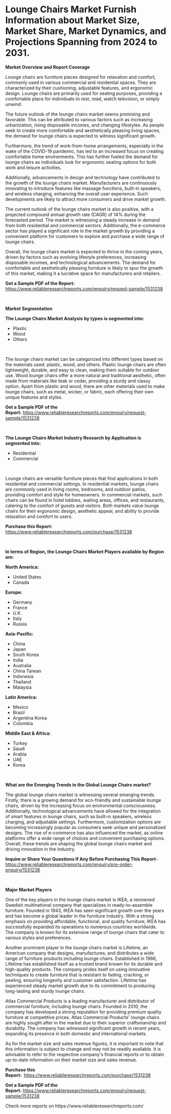<p><h1>Lounge Chairs Market Furnish Information about Market Size, Market Share, Market Dynamics, and Projections Spanning from 2024 to 2031.</h1></p><p><strong>Market Overview and Report Coverage</strong></p>
<p><p>Lounge chairs are furniture pieces designed for relaxation and comfort, commonly used in various commercial and residential spaces. They are characterized by their cushioning, adjustable features, and ergonomic design. Lounge chairs are primarily used for seating purposes, providing a comfortable place for individuals to rest, read, watch television, or simply unwind.</p><p>The future outlook of the lounge chairs market seems promising and favorable. This can be attributed to various factors such as increasing urbanization, rising disposable incomes, and changing lifestyles. As people seek to create more comfortable and aesthetically pleasing living spaces, the demand for lounge chairs is expected to witness significant growth.</p><p>Furthermore, the trend of work-from-home arrangements, especially in the wake of the COVID-19 pandemic, has led to an increased focus on creating comfortable home environments. This has further fueled the demand for lounge chairs as individuals look for ergonomic seating options for both work and leisure activities.</p><p>Additionally, advancements in design and technology have contributed to the growth of the lounge chairs market. Manufacturers are continuously innovating to introduce features like massage functions, built-in speakers, and wireless charging, enhancing the overall user experience. Such developments are likely to attract more consumers and drive market growth.</p><p>The current outlook of the lounge chairs market is also positive, with a projected compound annual growth rate (CAGR) of 14% during the forecasted period. The market is witnessing a steady increase in demand from both residential and commercial sectors. Additionally, the e-commerce sector has played a significant role in the market growth by providing a convenient platform for customers to explore and purchase a wide range of lounge chairs.</p><p>Overall, the lounge chairs market is expected to thrive in the coming years, driven by factors such as evolving lifestyle preferences, increasing disposable incomes, and technological advancements. The demand for comfortable and aesthetically pleasing furniture is likely to spur the growth of this market, making it a lucrative space for manufacturers and retailers.</p></p>
<p><strong>Get a Sample PDF of the Report:</strong> <a href="https://www.reliableresearchreports.com/enquiry/request-sample/1531238">https://www.reliableresearchreports.com/enquiry/request-sample/1531238</a></p>
<p>&nbsp;</p>
<p><strong>Market Segmentation</strong></p>
<p><strong>The Lounge Chairs Market Analysis by types is segmented into:</strong></p>
<p><ul><li>Plastic</li><li>Wood</li><li>Others</li></ul></p>
<p>&nbsp;</p>
<p><p>The lounge chairs market can be categorized into different types based on the materials used: plastic, wood, and others. Plastic lounge chairs are often lightweight, durable, and easy to clean, making them suitable for outdoor use. Wood lounge chairs offer a more natural and traditional aesthetic, often made from materials like teak or cedar, providing a sturdy and classy option. Apart from plastic and wood, there are other materials used to make lounge chairs, such as metal, wicker, or fabric, each offering their own unique features and styles.</p></p>
<p><strong>Get a Sample PDF of the Report:</strong>&nbsp;<a href="https://www.reliableresearchreports.com/enquiry/request-sample/1531238">https://www.reliableresearchreports.com/enquiry/request-sample/1531238</a></p>
<p>&nbsp;</p>
<p><strong>The Lounge Chairs Market Industry Research by Application is segmented into:</strong></p>
<p><ul><li>Residential</li><li>Commercial</li></ul></p>
<p>&nbsp;</p>
<p><p>Lounge chairs are versatile furniture pieces that find applications in both residential and commercial settings. In residential markets, lounge chairs are commonly used in living rooms, bedrooms, and outdoor patios, providing comfort and style for homeowners. In commercial markets, such chairs can be found in hotel lobbies, waiting areas, offices, and restaurants, catering to the comfort of guests and visitors. Both markets value lounge chairs for their ergonomic design, aesthetic appeal, and ability to provide relaxation and comfort to users.</p></p>
<p><strong>Purchase this Report:</strong>&nbsp; <a href="https://www.reliableresearchreports.com/purchase/1531238">https://www.reliableresearchreports.com/purchase/1531238</a></p>
<p>&nbsp;</p>
<p><strong>In terms of Region, the Lounge Chairs Market Players available by Region are:</strong></p>
<p>
    <p> <strong> North America: </strong>
        <ul>
            <li>United States</li>
            <li>Canada</li>
        </ul>
        </p> 
    <p> <strong> Europe: </strong>
        <ul>
            <li>Germany</li>
            <li>France</li>
            <li>U.K.</li>
            <li>Italy</li>
            <li>Russia</li>
        </ul>
        </p> 
    <p> <strong> Asia-Pacific: </strong>
        <ul>
            <li>China</li>
            <li>Japan</li>
            <li>South Korea</li>
            <li>India</li>
            <li>Australia</li>
            <li>China Taiwan</li>
            <li>Indonesia</li>
            <li>Thailand</li>
            <li>Malaysia</li>
        </ul>
        </p> 
    <p> <strong> Latin America: </strong>
        <ul>
            <li>Mexico</li>
            <li>Brazil</li>
            <li>Argentina Korea</li>
            <li>Colombia</li>
        </ul>
        </p> 
    <p> <strong> Middle East & Africa: </strong>
        <ul>
            <li>Turkey</li>
            <li>Saudi</li>
            <li>Arabia</li>
            <li>UAE</li>
            <li>Korea</li>
        </ul>
    </p>
    </p>
<p>&nbsp;</p>
<p><strong>What are the Emerging Trends in the Global Lounge Chairs market?</strong></p>
<p><p>The global lounge chairs market is witnessing several emerging trends. Firstly, there is a growing demand for eco-friendly and sustainable lounge chairs, driven by the increasing focus on environmental consciousness. Additionally, technological advancements have allowed for the integration of smart features in lounge chairs, such as built-in speakers, wireless charging, and adjustable settings. Furthermore, customization options are becoming increasingly popular as consumers seek unique and personalized designs. The rise of e-commerce has also influenced the market, as online platforms offer a wide range of choices and convenient purchasing options. Overall, these trends are shaping the global lounge chairs market and driving innovation in the industry.</p></p>
<p><strong>Inquire or Share Your Questions If Any Before Purchasing This Report</strong>- <a href="https://www.reliableresearchreports.com/enquiry/pre-order-enquiry/1531238">https://www.reliableresearchreports.com/enquiry/pre-order-enquiry/1531238</a></p>
<p>&nbsp;</p>
<p><strong>Major Market Players</strong></p>
<p><p>One of the key players in the lounge chairs market is IKEA, a renowned Swedish multinational company that specializes in ready-to-assemble furniture. Founded in 1943, IKEA has seen significant growth over the years and has become a global leader in the furniture industry. With a strong emphasis on providing affordable, functional, and quality furniture, IKEA has successfully expanded its operations to numerous countries worldwide. The company is known for its extensive range of lounge chairs that cater to various styles and preferences.</p><p>Another prominent player in the lounge chairs market is Lifetime, an American company that designs, manufactures, and distributes a wide range of furniture products including lounge chairs. Established in 1986, Lifetime has established itself as a trusted brand known for its durable and high-quality products. The company prides itself on using innovative techniques to create furniture that is resistant to fading, cracking, or peeling, ensuring longevity and customer satisfaction. Lifetime has experienced steady market growth due to its commitment to producing long-lasting and sturdy lounge chairs.</p><p>Atlas Commercial Products is a leading manufacturer and distributor of commercial furniture, including lounge chairs. Founded in 2010, the company has developed a strong reputation for providing premium quality furniture at competitive prices. Atlas Commercial Products' lounge chairs are highly sought after in the market due to their superior craftsmanship and durability. The company has witnessed significant growth in recent years, expanding its presence in both domestic and international markets.</p><p>As for the market size and sales revenue figures, it is important to note that this information is subject to change and may not be readily available. It is advisable to refer to the respective company's financial reports or  to obtain up-to-date information on their market size and sales revenue.</p></p>
<p><strong>Purchase this Report:</strong>&nbsp;&nbsp;<a href="https://www.reliableresearchreports.com/purchase/1531238">https://www.reliableresearchreports.com/purchase/1531238</a></p>
<p></p>
<p><strong>Get a Sample PDF of the Report:</strong>&nbsp;<a href="https://www.reliableresearchreports.com/enquiry/request-sample/1531238">https://www.reliableresearchreports.com/enquiry/request-sample/1531238</a></p>
<p>Check more reports on https://www.reliableresearchreports.com/</p>